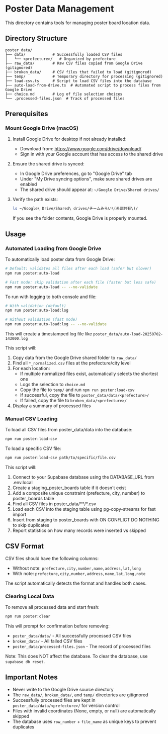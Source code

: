 # Poster Data Management

This directory contains tools for managing poster board location data.

## Directory Structure

```
poster_data/
├── data/            # Successfully loaded CSV files
│   └── <prefecture>/   # Organized by prefecture
├── raw_data/        # Raw CSV files copied from Google Drive (gitignored)
├── broken_data/     # CSV files that failed to load (gitignored)
├── temp/            # Temporary directory for processing (gitignored)
├── load-csv.ts      # Script to load CSV files into the database
├── auto-load-from-drive.ts  # Automated script to process files from Google Drive
├── choice.md        # Log of file selection choices
└── .processed-files.json  # Track of processed files
```

## Prerequisites

### Mount Google Drive (macOS)

1. Install Google Drive for desktop if not already installed:
   - Download from: https://www.google.com/drive/download/
   - Sign in with your Google account that has access to the shared drive

2. Ensure the shared drive is synced:
   - In Google Drive preferences, go to "Google Drive" tab
   - Under "My Drive syncing options", make sure shared drives are enabled
   - The shared drive should appear at: `~/Google Drive/Shared drives/`

3. Verify the path exists:
   ```bash
   ls ~/Google\ Drive/Shared\ drives/チームみらい\(外部共有\)/
   ```

   If you see the folder contents, Google Drive is properly mounted.

## Usage

### Automated Loading from Google Drive

To automatically load poster data from Google Drive:

```bash
# Default: validates all files after each load (safer but slower)
npm run poster:auto-load

# Fast mode: skip validation after each file (faster but less safe)
npm run poster:auto-load -- --no-validate
```

To run with logging to both console and file:

```bash
# With validation (default)
npm run poster:auto-load:log

# Without validation (fast mode)
npm run poster:auto-load:log -- --no-validate
```

This will create a timestamped log file like `poster_data/auto-load-20250702-143000.log`

This script will:
1. Copy data from the Google Drive shared folder to `raw_data/`
2. Find all `*_normalized.csv` files at the prefecture/city level
3. For each location:
   - If multiple normalized files exist, automatically selects the shortest one
   - Logs the selection to `choice.md`
   - Copy the file to `temp/` and run `npm run poster:load-csv`
   - If successful, copy the file to `poster_data/data/<prefecture>/`
   - If failed, copy the file to `broken_data/<prefecture>/`
4. Display a summary of processed files

### Manual CSV Loading

To load all CSV files from poster_data/data into the database:

```bash
npm run poster:load-csv
```

To load a specific CSV file:

```bash
npm run poster:load-csv path/to/specific/file.csv
```

This script will:
1. Connect to your Supabase database using the DATABASE_URL from .env.local
2. Create a staging_poster_boards table if it doesn't exist
3. Add a composite unique constraint (prefecture, city, number) to poster_boards table
4. Find all CSV files in poster_data/**/*.csv
5. Load each CSV into the staging table using pg-copy-streams for fast import
6. Insert from staging to poster_boards with ON CONFLICT DO NOTHING to skip duplicates
7. Report statistics on how many records were inserted vs skipped

## CSV Format

CSV files should have the following columns:
- Without note: `prefecture,city,number,name,address,lat,long`
- With note: `prefecture,city,number,address,name,lat,long,note`

The script automatically detects the format and handles both cases.

### Clearing Local Data

To remove all processed data and start fresh:

```bash
npm run poster:clear
```

This will prompt for confirmation before removing:
- `poster_data/data/` - All successfully processed CSV files
- `broken_data/` - All failed CSV files  
- `poster_data/processed-files.json` - The record of processed files

Note: This does NOT affect the database. To clear the database, use `supabase db reset`.

## Important Notes

- Never write to the Google Drive source directory
- The `raw_data/`, `broken_data/`, and `temp/` directories are gitignored
- Successfully processed files are kept in `poster_data/data/<prefecture>/` for version control
- Files with invalid coordinates (None, empty, or null) are automatically skipped
- The database uses `row_number` + `file_name` as unique keys to prevent duplicates
